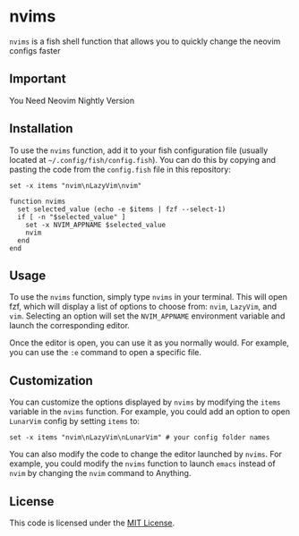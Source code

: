 # nvims

`nvims` is a fish shell function that allows you to quickly change the neovim configs faster

## Important
You Need Neovim Nightly Version

## Installation

To use the `nvims` function, add it to your fish configuration file (usually located at `~/.config/fish/config.fish`). You can do this by copying and pasting the code from the `config.fish` file in this repository:

```fish
set -x items "nvim\nLazyVim\nvim"

function nvims
  set selected_value (echo -e $items | fzf --select-1)
  if [ -n "$selected_value" ]
    set -x NVIM_APPNAME $selected_value
    nvim
  end
end
```

## Usage

To use the `nvims` function, simply type `nvims` in your terminal. This will open fzf, which will display a list of options to choose from: `nvim`, `LazyVim`, and `vim`. Selecting an option will set the `NVIM_APPNAME` environment variable and launch the corresponding editor.

Once the editor is open, you can use it as you normally would. For example, you can use the `:e` command to open a specific file.

## Customization

You can customize the options displayed by `nvims` by modifying the `items` variable in the `nvims` function. For example, you could add an option to open `LunarVim` config by setting `items` to:

```fish
set -x items "nvim\nLazyVim\nLunarVim" # your config folder names
```

You can also modify the code to change the editor launched by `nvims`. For example, you could modify the `nvims` function to launch `emacs` instead of `nvim` by changing the `nvim` command to Anything.

## License

This code is licensed under the [MIT License](LICENSE).
